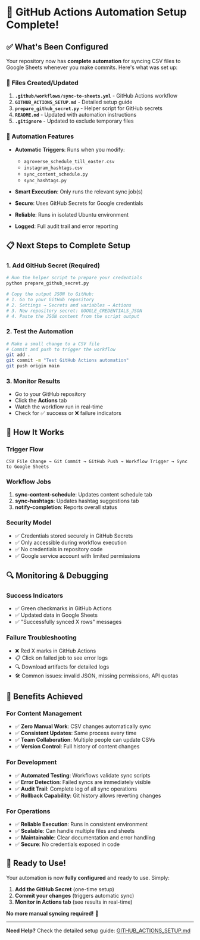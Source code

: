 # 🎉 GitHub Actions Automation Setup Complete!

## ✅ What's Been Configured

Your repository now has **complete automation** for syncing CSV files to Google Sheets whenever you make commits. Here's what was set up:

### 🔧 Files Created/Updated

1. **`.github/workflows/sync-to-sheets.yml`** - GitHub Actions workflow
2. **`GITHUB_ACTIONS_SETUP.md`** - Detailed setup guide
3. **`prepare_github_secret.py`** - Helper script for GitHub secrets
4. **`README.md`** - Updated with automation instructions
5. **`.gitignore`** - Updated to exclude temporary files

### 🚀 Automation Features

- **Automatic Triggers**: Runs when you modify:
  - `agroverse_schedule_till_easter.csv`
  - `instagram_hashtags.csv` 
  - `sync_content_schedule.py`
  - `sync_hashtags.py`

- **Smart Execution**: Only runs the relevant sync job(s)
- **Secure**: Uses GitHub Secrets for Google credentials
- **Reliable**: Runs in isolated Ubuntu environment
- **Logged**: Full audit trail and error reporting

## 📋 Next Steps to Complete Setup

### 1. Add GitHub Secret (Required)

```bash
# Run the helper script to prepare your credentials
python prepare_github_secret.py

# Copy the output JSON to GitHub:
# 1. Go to your GitHub repository
# 2. Settings → Secrets and variables → Actions
# 3. New repository secret: GOOGLE_CREDENTIALS_JSON
# 4. Paste the JSON content from the script output
```

### 2. Test the Automation

```bash
# Make a small change to a CSV file
# Commit and push to trigger the workflow
git add .
git commit -m "Test GitHub Actions automation"
git push origin main
```

### 3. Monitor Results

- Go to your GitHub repository
- Click the **Actions** tab
- Watch the workflow run in real-time
- Check for ✅ success or ❌ failure indicators

## 🎯 How It Works

### Trigger Flow
```
CSV File Change → Git Commit → GitHub Push → Workflow Trigger → Sync to Google Sheets
```

### Workflow Jobs
1. **sync-content-schedule**: Updates content schedule tab
2. **sync-hashtags**: Updates hashtag suggestions tab
3. **notify-completion**: Reports overall status

### Security Model
- ✅ Credentials stored securely in GitHub Secrets
- ✅ Only accessible during workflow execution
- ✅ No credentials in repository code
- ✅ Google service account with limited permissions

## 🔍 Monitoring & Debugging

### Success Indicators
- ✅ Green checkmarks in GitHub Actions
- ✅ Updated data in Google Sheets
- ✅ "Successfully synced X rows" messages

### Failure Troubleshooting
- ❌ Red X marks in GitHub Actions
- 📋 Click on failed job to see error logs
- 🔍 Download artifacts for detailed logs
- 🛠️ Common issues: invalid JSON, missing permissions, API quotas

## 🎉 Benefits Achieved

### For Content Management
- ✅ **Zero Manual Work**: CSV changes automatically sync
- ✅ **Consistent Updates**: Same process every time
- ✅ **Team Collaboration**: Multiple people can update CSVs
- ✅ **Version Control**: Full history of content changes

### For Development
- ✅ **Automated Testing**: Workflows validate sync scripts
- ✅ **Error Detection**: Failed syncs are immediately visible
- ✅ **Audit Trail**: Complete log of all sync operations
- ✅ **Rollback Capability**: Git history allows reverting changes

### For Operations
- ✅ **Reliable Execution**: Runs in consistent environment
- ✅ **Scalable**: Can handle multiple files and sheets
- ✅ **Maintainable**: Clear documentation and error handling
- ✅ **Secure**: No credentials exposed in code

## 🚀 Ready to Use!

Your automation is now **fully configured** and ready to use. Simply:

1. **Add the GitHub Secret** (one-time setup)
2. **Commit your changes** (triggers automatic sync)
3. **Monitor in Actions tab** (see results in real-time)

**No more manual syncing required!** 🎉

---

**Need Help?** Check the detailed setup guide: [GITHUB_ACTIONS_SETUP.md](./GITHUB_ACTIONS_SETUP.md)
